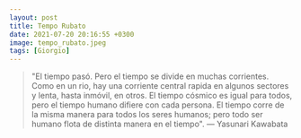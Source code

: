 ```yaml
---
layout: post
title: Tempo Rubato
date: 2021-07-20 20:16:55 +0300
image: tempo_rubato.jpeg
tags: [Giorgio]
---
```


> "El tiempo pasó. Pero el tiempo se divide en muchas corrientes. Como en un rio, hay una corriente central rapida en algunos sectores y lenta, hasta inmóvil, en otros. El tiempo cósmico es igual para todos, pero el tiempo humano difiere con cada persona. El tiempo corre de la misma manera para todos los seres humanos; pero todo ser humano flota de distinta manera en el tiempo". — Yasunari Kawabata
